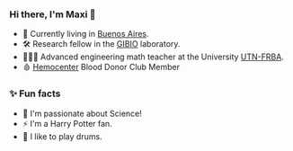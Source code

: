 ### Hi there, I'm Maxi 👋

- 📌 Currently living in [Buenos Aires](https://goo.gl/maps/7HmyDMUHuLdAw17Z7).
- 🛠  Research fellow in the [GIBIO](https://www.frba.utn.edu.ar/gibio/) laboratory.
- 👨🏻‍💻 Advanced engineering math teacher at the University [UTN-FRBA](https://www.frba.utn.edu.ar/).
- 🩸 [Hemocenter](https://www.hemocentro.org/) Blood Donor Club Member

### ✨ Fun facts

- 🔭 I'm passionate about Science!
- ⚡ I'm a Harry Potter fan.
- 🥁 I like to play drums.
<!--
**Ermitanio/Ermitanio** is a ✨ _special_ ✨ repository because its `README.md` (this file) appears on your GitHub profile.

Here are some ideas to get you started:

- 🔭 I’m currently working on ...
- 🌱 I’m currently learning ...
- 👯 I’m looking to collaborate on ...
- 🤔 I’m looking for help with ...
- 💬 Ask me about ...
- 📫 How to reach me: ...
- 😄 Pronouns: ...
- ⚡ Fun fact: ...
-->

